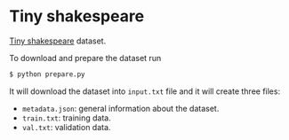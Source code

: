 # Tiny shakespeare
[Tiny shakespeare](https://raw.githubusercontent.com/karpathy/char-rnn/master/data/tinyshakespeare/input.txt) dataset.

To download and prepare the dataset run
```bash
$ python prepare.py
```

It will download the dataset into `input.txt` file and it will create three files:  
 - `metadata.json`: general information about the dataset.
 - `train.txt`: training data.
 - `val.txt`: validation data.
